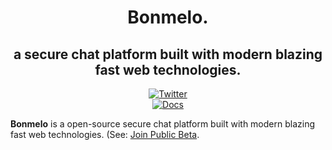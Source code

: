<h1 align="center">Bonmelo.</h1>

<h2 align="center">a secure chat platform built with modern blazing fast web technologies.</h2>

<p align="center">
  <a href="https://twitter.com/bonmelochat"><img src="https://img.shields.io/badge/twitter-@bonmelochat-blue.svg" alt="Twitter" /></a>
  <br>
  <a href="https://aprilbeatdocs.vercel.app"><img src="https://img.shields.io/badge/Join%20Public-Beta-brightgreen.svg?style=flat" alt="Docs"></a>
</p>

**Bonmelo** is a open-source secure chat platform built with modern blazing fast web technologies. (See:
[Join Public Beta](https://chat.bonmelo.com).